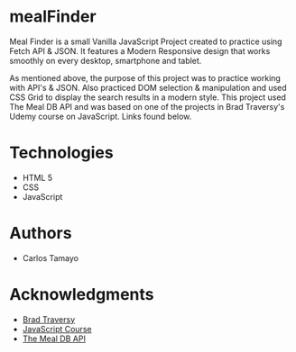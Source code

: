 # mealFinder
Meal Finder is a small Vanilla JavaScript Project created to practice using Fetch API & JSON.  It features a Modern Responsive design that works smoothly on every desktop, smartphone and tablet.

As mentioned above, the purpose of this project was to practice working with API's & JSON. Also practiced DOM selection & manipulation and used CSS Grid to display the search results in a modern style. This project used The Meal DB API and was based on one of the projects in Brad Traversy's Udemy course on JavaScript. Links found below. 

# Technologies
* HTML 5
* CSS
* JavaScript 
  
# Authors
* Carlos Tamayo
  
# Acknowledgments
* [Brad Traversy](https://www.udemy.com/user/brad-traversy/)
* [JavaScript Course](https://www.udemy.com/course/web-projects-with-vanilla-javascript/)
* [The Meal DB API](https://www.themealdb.com/api.php)
